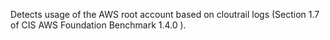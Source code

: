 Detects usage of the AWS root account based on cloutrail logs (Section 1.7 of CIS AWS Foundation Benchmark 1.4.0 ).

